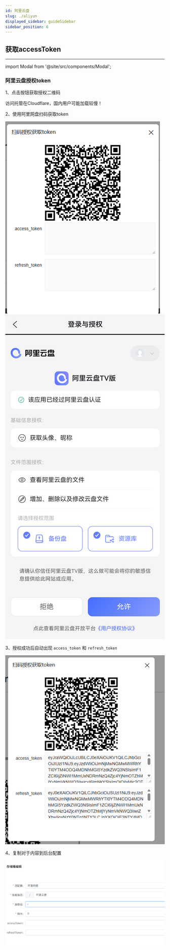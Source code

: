 ```yaml
---
id: 阿里云盘
slug: ./aliyun
displayed_sidebar: guideSidebar
sidebar_position: 6
---
```


## 获取accessToken

---

import Modal  from '@site/src/components/Modal';

### 阿里云盘授权token

1、点击按钮获取授权二维码

<Modal text="点击获取" title="扫码授权获取token" iframeUrl="/NexuMount-docs/html/views/drivers/aliyun/getToken.html" width="480px" height="600px" />

<p style={{color:'red'}}>访问托管在Cloudflare，国内用户可能加载较慢！</p>

2、使用阿里网盘扫码获取token

![bdd9badd-525b-41c9-b1ad-1652f1bb06c7.png](img/bdd9badd-525b-41c9-b1ad-1652f1bb06c7.png)
![screenshot_20250902_183709.png](img/screenshot_20250902_183709.png)

3、授权成功后自动出现 `access_token` 和 `refresh_token`

![6c2dda25-e47f-4524-a941-e9dab89dc331.png](img/6c2dda25-e47f-4524-a941-e9dab89dc331.png)

4、复制对于内容到后台配置

![668368fc-230a-4a8c-9ec9-31212d3ec9f5.png](img/668368fc-230a-4a8c-9ec9-31212d3ec9f5.png)